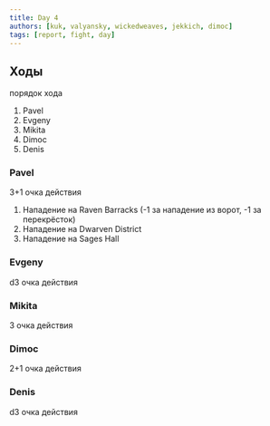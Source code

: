 ```yaml
---
title: Day 4
authors: [kuk, valyansky, wickedweaves, jekkich, dimoc]
tags: [report, fight, day]
---
```


## Ходы

порядок хода

1. Pavel
2. Evgeny
3. Mikita
4. Dimoc
5. Denis

### Pavel

3+1 очка действия

1. Нападение на Raven Barracks (-1 за нападение из ворот, -1 за перекрёсток)
1. Нападение на Dwarven District
1. Нападение на Sages Hall

### Evgeny

d3 очка действия

### Mikita

3 очка действия

### Dimoc

2+1 очка действия

### Denis

d3 очка действия
